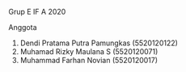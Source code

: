 Grup E IF A 2020

Anggota 

1. Dendi Pratama Putra Pamungkas (5520120122)
2. Muhamad Rizky Maulana S (5520120071)
3. Muhammad Farhan Novian (5520120017)


